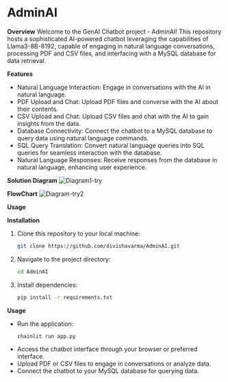 # AdminAI

**Overview**
Welcome to the GenAI Chatbot project - AdminAI! This repository hosts a sophisticated AI-powered chatbot leveraging the capabilities of Llama3-8B-8192, capable of engaging in natural language conversations, processing PDF and CSV files, and interfacing with a MySQL database for data retrieval.

**Features**
- Natural Language Interaction: Engage in conversations with the AI in natural language.
- PDF Upload and Chat: Upload PDF files and converse with the AI about their contents.
- CSV Upload and Chat: Upload CSV files and chat with the AI to gain insights from the data.
- Database Connectivity: Connect the chatbot to a MySQL database to query data using natural language commands.
- SQL Query Translation: Convert natural language queries into SQL queries for seamless interaction with the database.
- Natural Language Responses: Receive responses from the database in natural language, enhancing user experience.

**Solution Diagram**
![Diagram1-try](https://github.com/divishavarma/AdminAI/assets/107746948/93e6fa51-def6-48ef-b8f8-2333515c2bd3)


**FlowChart**
![Diagram-try2](https://github.com/divishavarma/AdminAI/assets/107746948/32888498-e46d-4abe-ae2b-c56a8fba9a5f)

**Usage**

**Installation**
1. Clone this repository to your local machine:
    ```bash
    git clone https://github.com/divishavarma/AdminAI.git
    ```
2. Navigate to the project directory:
    ```bash
    cd AdminAI
    ```
3. Install dependencies:
    ```bash
    pip install -r requirements.txt
    ```

**Usage**
- Run the application:
    ```bash
    chainlit run app.py
    ```
- Access the chatbot interface through your browser or preferred interface.
- Upload PDF or CSV files to engage in conversations or analyze data.
- Connect the chatbot to your MySQL database for querying data.
